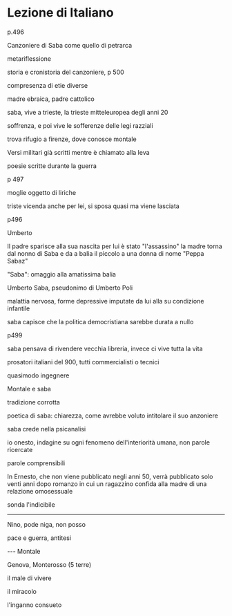 # Lezione di Italiano

p.496

Canzoniere di Saba come quello di petrarca

metariflessione 

storia e cronistoria del canzoniere, p 500

compresenza di etie diverse


madre ebraica, padre cattolico


saba, vive a trieste, la trieste mitteleuropea degli anni 20

soffrenza, e poi vive le sofferenze delle legi razziali

trova rifugio a firenze, dove conosce montale

Versi militari già scritti mentre è chiamato alla leva

poesie scritte durante la guerra


p 497

moglie oggetto di liriche

triste vicenda anche per lei, si sposa quasi ma viene lasciata

p496

Umberto

Il padre sparisce alla sua nascita
per lui è stato "l'assassino"
la madre torna dal nonno di Saba e da a balia il piccolo a una donna di nome "Peppa Sabaz"

"Saba": omaggio alla amatissima balia

Umberto Saba, pseudonimo di Umberto Poli

malattia nervosa, forme depressive imputate da lui alla su condizione infantile


saba capisce che la politica democristiana sarebbe durata a nullo 

p499

saba pensava di rivendere vecchia libreria, invece ci vive tutta la vita

prosatori italiani del 900, tutti commercialisti o tecnici

quasimodo ingegnere



Montale e saba

tradizione corrotta

poetica di saba: chiarezza, come avrebbe voluto intitolare il suo anzoniere

saba crede nella psicanalisi

io onesto, indagine su ogni fenomeno dell'interiorità umana, non parole ricercate

parole comprensibili 



In Ernesto, che non viene pubblicato negli anni 50, verrà pubblicato solo venti anni dopo
romanzo in cui un ragazzino confida alla madre di una relazione omosessuale

sonda l'indicibile

---

Nino, pode niga, non posso

pace e guerra, antitesi


--- Montale

Genova, Monterosso (5 terre)

il male di vivere

il miracolo

l'inganno consueto
<!--stackedit_data:
eyJoaXN0b3J5IjpbLTg4NjgyODEzMV19
-->